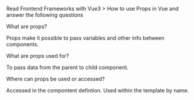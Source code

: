 Read Frontend Frameworks with Vue3 > How to use Props in Vue and answer the following questions



What are props?

Props make it possible to pass variables and other info between components. 

What are props used for?

To pass data from the parent to child component.

Where can props be used or accessed?

Accessed in the compontent defintion. Used within the template by name.
